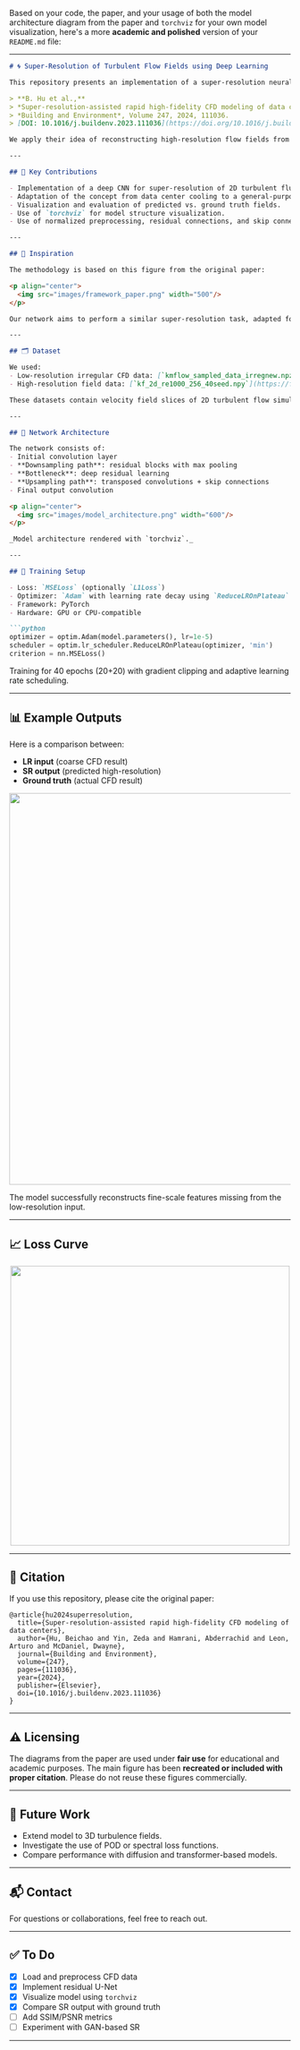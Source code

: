 Based on your code, the paper, and your usage of both the model architecture diagram from the paper and `torchviz` for your own model visualization, here's a more **academic and polished** version of your `README.md` file:

---

```markdown
# 🌀 Super-Resolution of Turbulent Flow Fields using Deep Learning

This repository presents an implementation of a super-resolution neural network inspired by the methodology proposed in:

> **B. Hu et al.,**  
> *Super-resolution-assisted rapid high-fidelity CFD modeling of data centers*,  
> *Building and Environment*, Volume 247, 2024, 111036.  
> [DOI: 10.1016/j.buildenv.2023.111036](https://doi.org/10.1016/j.buildenv.2023.111036)

We apply their idea of reconstructing high-resolution flow fields from low-resolution CFD data to a **turbulent flow dataset**. The model learns to map coarse CFD data to finer-resolution outputs using a U-Net-like architecture enhanced with residual blocks.

---

## 📌 Key Contributions

- Implementation of a deep CNN for super-resolution of 2D turbulent fluid flow fields.
- Adaptation of the concept from data center cooling to a general-purpose turbulence dataset.
- Visualization and evaluation of predicted vs. ground truth fields.
- Use of `torchviz` for model structure visualization.
- Use of normalized preprocessing, residual connections, and skip connections in a U-Net architecture.

---

## 🧠 Inspiration

The methodology is based on this figure from the original paper:

<p align="center">
  <img src="images/framework_paper.png" width="500"/>
</p>

Our network aims to perform a similar super-resolution task, adapted for 2D incompressible turbulence flows.

---

## 🗂 Dataset

We used:
- Low-resolution irregular CFD data: [`kmflow_sampled_data_irregnew.npz`](https://figshare.com/ndownloader/files/39214622)
- High-resolution field data: [`kf_2d_re1000_256_40seed.npy`](https://figshare.com/ndownloader/files/39181919)

These datasets contain velocity field slices of 2D turbulent flow simulations.

---

## 🧱 Network Architecture

The network consists of:
- Initial convolution layer
- **Downsampling path**: residual blocks with max pooling
- **Bottleneck**: deep residual learning
- **Upsampling path**: transposed convolutions + skip connections
- Final output convolution

<p align="center">
  <img src="images/model_architecture.png" width="600"/>
</p>

_Model architecture rendered with `torchviz`._

---

## 🔧 Training Setup

- Loss: `MSELoss` (optionally `L1Loss`)
- Optimizer: `Adam` with learning rate decay using `ReduceLROnPlateau`
- Framework: PyTorch
- Hardware: GPU or CPU-compatible

```python
optimizer = optim.Adam(model.parameters(), lr=1e-5)
scheduler = optim.lr_scheduler.ReduceLROnPlateau(optimizer, 'min')
criterion = nn.MSELoss()
```

Training for 40 epochs (20+20) with gradient clipping and adaptive learning rate scheduling.

---

## 📊 Example Outputs

Here is a comparison between:
- **LR input** (coarse CFD result)
- **SR output** (predicted high-resolution)
- **Ground truth** (actual CFD result)

<p align="center">
  <img src="images/results_comparison.png" width="700"/>
</p>

The model successfully reconstructs fine-scale features missing from the low-resolution input.

---

## 📈 Loss Curve

<p align="center">
  <img src="images/loss_curve.png" width="500"/>
</p>

---

## 🧾 Citation

If you use this repository, please cite the original paper:

```
@article{hu2024superresolution,
  title={Super-resolution-assisted rapid high-fidelity CFD modeling of data centers},
  author={Hu, Beichao and Yin, Zeda and Hamrani, Abderrachid and Leon, Arturo and McDaniel, Dwayne},
  journal={Building and Environment},
  volume={247},
  pages={111036},
  year={2024},
  publisher={Elsevier},
  doi={10.1016/j.buildenv.2023.111036}
}
```

---

## ⚠️ Licensing

The diagrams from the paper are used under **fair use** for educational and academic purposes. The main figure has been **recreated or included with proper citation**. Please do not reuse these figures commercially.

---

## 🧩 Future Work

- Extend model to 3D turbulence fields.
- Investigate the use of POD or spectral loss functions.
- Compare performance with diffusion and transformer-based models.

---

## 📬 Contact

For questions or collaborations, feel free to reach out.

---

## ✅ To Do

- [x] Load and preprocess CFD data
- [x] Implement residual U-Net
- [x] Visualize model using `torchviz`
- [x] Compare SR output with ground truth
- [ ] Add SSIM/PSNR metrics
- [ ] Experiment with GAN-based SR

---
